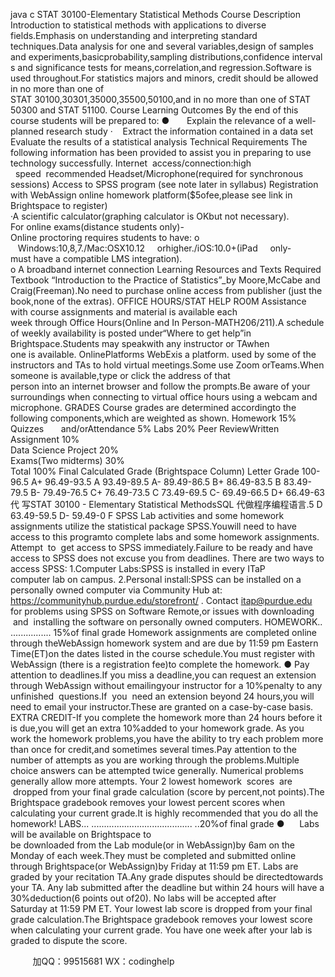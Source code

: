 java c 
STAT 30100-Elementary Statistical Methods 
Course Description 
Introduction to statistical methods with applications to diverse fields.Emphasis on understanding and interpreting standard techniques.Data analysis for one and several variables,design of samples and experiments,basicprobability,sampling distributions,confidence intervals and significance tests for means,correlation,and regression.Software is used throughout.For statistics majors and minors, credit should be allowed in no more than one of STAT 30100,30301,35000,35500,50100,and in no more than one of STAT 50300 and STAT 51100.
Course Learning Outcomes 
By the end of this course students will be prepared to:
●       Explain the relevance of a well-planned research study
·    Extract the information contained in a data set
Evaluate the results of a statistical analysis
Technical Requirements The following information has been provided to assist you in preparing to use technology successfully.
Internet  access/connection:high   speed  recommended
Headset/Microphone(required for synchronous sessions)
Access to SPSS program (see note later in syllabus)
Registration with WebAssign online homework platform($5ofee,please see link in
Brightspace to register)
·A scientific calculator(graphing calculator is OKbut not necessary).
For online exams(distance students only)-Online proctoring requires students to have:
o    Windows:10,8,7./Mac:OSX10.12     orhigher./iOS:10.0+(iPad     only-must have a compatible LMS integration).
o A broadband internet connection
Learning Resources and Texts Required Textbook 
“Introduction to the Practice of Statistics”_by Moore,McCabe and Craig(Freeman).No need to purchase online access from publisher (just the book,none of the extras).
OFFICE HOURS/STAT HELP RO0M 
Assistance with course assignments and material is available each week through Office Hours(Online and In Person-MATH206/211).A schedule of weekly availability is posted under“Where to get help”in Brightspace.Students may speakwith any instructor or TAwhen one is available.
OnlinePlatforms 
WebExis a platform. used by some of the instructors and TAs to hold virtual meetings.Some use Zoom orTeams.When someone is available,type or click the address of that person into an internet browser and follow the prompts.Be aware of your surroundings when connecting to virtual office hours using a webcam and microphone.
GRADES 
Course grades are determined accordingto the following components,which are weighted as shown.
Homework 15% 
Quizzes       and/orAttendance 5% 
Labs 20% 
Peer ReviewWritten Assignment 10%  
Data Science Project  20%  
Exams(Two midterms) 30%  
Total 100% Final Calculated Grade (Brightspace Column) Letter Grade 100-96.5 A+ 96.49-93.5 A 93.49-89.5 A- 89.49-86.5 B+ 86.49-83.5 B 83.49-79.5 B- 79.49-76.5 C+ 76.49-73.5 C 73.49-69.5 C- 69.49-66.5 D+ 66.49-63代 写STAT 30100 - Elementary Statistical MethodsSQL
代做程序编程语言.5 D 63.49-59.5 D- 59.49-0 F 
SPSS 
Lab activities and some homework assignments utilize the statistical package SPSS.Youwill need to have access to this programto complete labs and some homework assignments. Attempt  to  get 
access to SPSS immediately.Failure to be ready and have access to SPSS does not excuse you from deadlines. 
There are two ways to access SPSS:
1.Computer Labs:SPSS is installed in every ITaP computer lab on campus.
2.Personal install:SPSS can be installed on a personally owned computer via Community Hub at: https://communityhub.purdue.edu/storefront/ .
Contact itap@purdue.edu for problems using SPSS on Software Remote,or issues with downloading  and  installing the software on personally owned computers. 
HOMEWORK..   ................ 15%of final grade 
Homework assignments are completed online through theWebAssign homework system and are due by 11:59 pm Eastern Time(ET)on the dates listed in the course schedule.You must register with WebAssign (there is a registration fee)to complete the homework.
● Pay attention to deadlines.If you miss a deadline,you can request an extension through WebAssign without emailingyour instructor for a 10%penalty to any 
unfinished  questions.If  you  need an extension beyond 24 hours,you will need to email your instructor.These are granted on a case-by-case basis. 
EXTRA CREDIT-If you complete the homework more than 24 hours before it is due,you will get an extra 10%added to your homework grade.
As you work the homework problems,you have the ability to try each problem more than once for credit,and sometimes several times.Pay attention to the number of attempts as you are
working through the problems.Multiple choice answers can be attempted twice generally. Numerical problems generally allow more attempts.
Your 2 lowest homework  scores  are  dropped from your final grade calculation (score by percent,not points).The Brightspace gradebook removes your lowest percent scores when
calculating your current grade.It is highly recommended that you do all the homework!
LABS... ........................................ ..20%of final grade 
●      Labs will be available on Brightspace to be downloaded from the Lab module(or in
WebAssign)by 6am on the Monday of each week.They must be completed and submitted online through Brightspace(or WebAssign)by Friday at 11:59 pm ET.
Labs are graded by your recitation TA.Any grade disputes should be directedtowards your TA. Any lab submitted after the deadline but within 24 hours will have a 30%deduction(6 
points out of20). 
No labs will be accepted after Saturday at 11:59 PM ET.
Your lowest lab score is dropped from your final grade calculation.The Brightspace
gradebook removes your lowest score when calculating your current grade. You have one week after your lab is graded to dispute the score.



         
加QQ：99515681  WX：codinghelp
